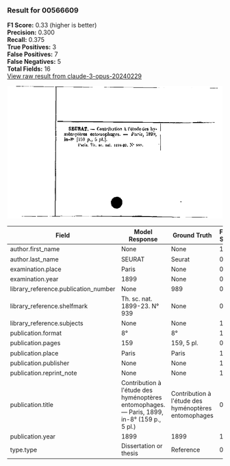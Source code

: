 ### Result for 00566609
**F1 Score:** 0.33 (higher is better)<br>**Precision:** 0.300<br>**Recall:** 0.375<br>**True Positives:** 3<br>**False Positives:** 7<br>**False Negatives:** 5<br>**Total Fields:** 16<br>[View raw result from claude-3-opus-20240229](https://github.com/RISE-UNIBAS/humanities_data_benchmark/blob/main/results/2025-09-02/T0145/request_T0145_00566609.json)

<img src="https://github.com/RISE-UNIBAS/humanities_data_benchmark/blob/main/benchmarks/zettelkatalog/images/00566609.jpg?raw=true" alt="00566609" width="600px">

| Field | Model Response | Ground Truth | Fuzzy Score | Match |
|-------|----------------|--------------|-------------|-------|
| author.first_name | None | None | 1.000 | ✅ |
| author.last_name | SEURAT | Seurat | 0.167 | ❌ |
| examination.place | Paris | None | 0.000 | ❌ |
| examination.year | 1899 | None | 0.000 | ❌ |
| library_reference.publication_number | None | 989 | 0.000 | ❌ |
| library_reference.shelfmark | Th. sc. nat. 1899-23. N° 939 | None | 0.000 | ❌ |
| library_reference.subjects | None | None | 1.000 | ✅ |
| publication.format | 8° | 8° | 1.000 | ✅ |
| publication.pages | 159 | 159, 5 pl. | 0.462 | ❌ |
| publication.place | Paris | Paris | 1.000 | ✅ |
| publication.publisher | None | None | 1.000 | ✅ |
| publication.reprint_note | None | None | 1.000 | ✅ |
| publication.title | Contribution à l'étude des hyménoptères entomophages. — Paris, 1899, in-8° (159 p., 5 pl.) | Contribution à l'étude des hyménoptères entomophages | 0.732 | ❌ |
| publication.year | 1899 | 1899 | 1.000 | ✅ |
| type.type | Dissertation or thesis | Reference | 0.258 | ❌ |
